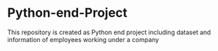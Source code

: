 # Python-end-Project
This repository is created as Python end project including dataset and information of employees working under a company
